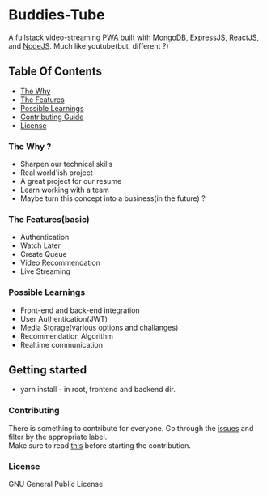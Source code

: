 # Buddies-Tube

A fullstack video-streaming [PWA](https://web.dev/progressive-web-apps/) built with [MongoDB](https://www.mongodb.com/), [ExpressJS](https://expressjs.com/), [ReactJS](https://reactjs.org/), and [NodeJS](https://nodejs.org/en/). Much like youtube(but, different ?)

## Table Of Contents

- [The Why](#the-why-)
- [The Features](#the-featuresbasic)
- [Possible Learnings](#possible-learnings)
- [Contributing Guide](#contributing)
- [License](#license)

### The Why ?

- Sharpen our technical skills
- Real world'ish project
- A great project for our resume 
- Learn working with a team
- Maybe turn this concept into a business(in the future) ?

### The Features(basic)

- Authentication
- Watch Later
- Create Queue
- Video Recommendation
- Live Streaming

### Possible Learnings

- Front-end and back-end integration
- User Authentication(JWT)
- Media Storage(various options and challanges)
- Recommendation Algorithm
- Realtime communication

## Getting started 

- yarn install - in root, frontend and backend dir.

### Contributing

There is something to contribute for everyone. Go through the [issues](https://github.com/askbuddie/buddies-tube/issues) and filter by the appropriate label.<br />
Make sure to read [this](https://github.com/askbuddie/buddies-tube/blob/master/CONTRIBUTING.md) before starting the contribution.

### License

GNU General Public License

